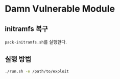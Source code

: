 # Damn Vulnerable Module

## initramfs 복구

`pack-initramfs.sh`를 실행한다.

## 실행 방법

```bash
./run.sh -e /path/to/exploit
```